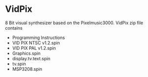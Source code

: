 # VidPix
8 Bit visual synthesizer based on the Pixelmusic3000.
VidPix zip file contains
  - Programming Instructions
  - VID PIX NTSC v1.2.spin
  - VID PIX PAL v1.2.spin
  - Graphics.spin
  - display.tv.text.spin
  - tv.spin
  - MSP3208.spin
